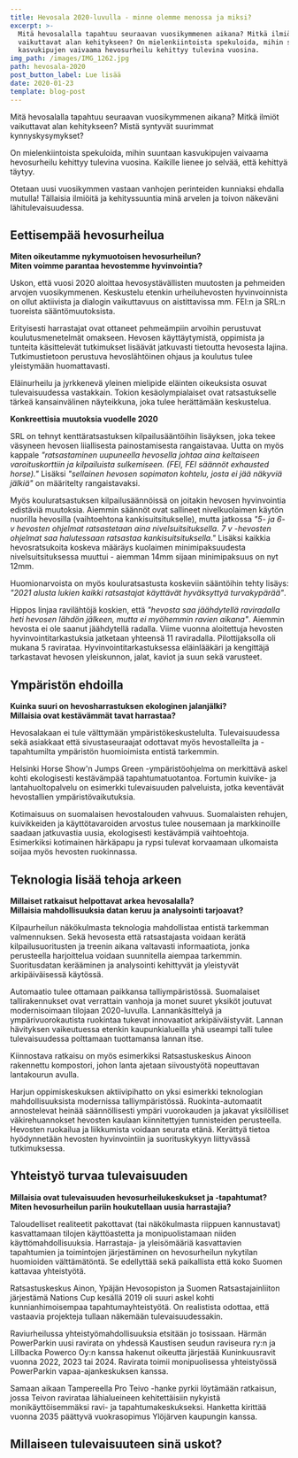 ```yaml
---
title: Hevosala 2020-luvulla - minne olemme menossa ja miksi?
excerpt: >-
  Mitä hevosalalla tapahtuu seuraavan vuosikymmenen aikana? Mitkä ilmiöt
  vaikuttavat alan kehitykseen? On mielenkiintoista spekuloida, mihin suuntaan
  kasvukipujen vaivaama hevosurheilu kehittyy tulevina vuosina.
img_path: /images/IMG_1262.jpg
path: hevosala-2020
post_button_label: Lue lisää
date: 2020-01-23
template: blog-post
---
```


Mitä hevosalalla tapahtuu seuraavan vuosikymmenen aikana? Mitkä ilmiöt vaikuttavat alan kehitykseen? Mistä syntyvät suurimmat kynnyskysymykset?

On mielenkiintoista spekuloida, mihin suuntaan kasvukipujen vaivaama hevosurheilu kehittyy tulevina vuosina. Kaikille lienee jo selvää, että kehittyä täytyy.

Otetaan uusi vuosikymmen vastaan vanhojen perinteiden kunniaksi ehdalla mutulla! Tällaisia ilmiöitä ja kehityssuuntia minä arvelen ja toivon näkeväni lähitulevaisuudessa.

## Eettisempää hevosurheilua

**Miten oikeutamme nykymuotoisen hevosurheilun?  
Miten voimme parantaa hevostemme hyvinvointia?**

Uskon, että vuosi 2020 aloittaa hevosystävällisten muutosten ja pehmeiden arvojen vuosikymmenen. Keskustelu etenkin urheiluhevosten hyvinvoinnista on ollut aktiivista ja dialogin vaikuttavuus on aistittavissa mm. FEI:n ja SRL:n tuoreista sääntömuutoksista.

Erityisesti harrastajat ovat ottaneet pehmeämpiin arvoihin perustuvat koulutusmenetelmät omakseen. Hevosen käyttäytymistä, oppimista ja tunteita käsittelevät tutkimukset lisäävät jatkuvasti tietoutta hevosesta lajina. Tutkimustietoon perustuva hevoslähtöinen ohjaus ja koulutus tulee yleistymään huomattavasti.

Eläinurheilu ja jyrkkenevä yleinen mielipide eläinten oikeuksista osuvat tulevaisuudessa vastakkain. Tokion kesäolympialaiset ovat ratsastukselle tärkeä kansainvälinen näyteikkuna, joka tulee herättämään keskustelua.

**Konkreettisia muutoksia vuodelle 2020**

SRL on tehnyt kenttäratsastuksen kilpailusääntöihin lisäyksen, joka tekee väsyneen hevosen liiallisesta painostamisesta rangaistavaa. Uutta on myös kappale _"ratsastaminen uupuneella hevosella johtaa aina keltaiseen varoituskorttiin ja kilpailuista sulkemiseen. (FEI, FEI säännöt exhausted horse)."_ Lisäksi _"sellainen hevosen sopimaton kohtelu, josta ei jää näkyviä jälkiä"_ on määritelty rangaistavaksi.

Myös kouluratsastuksen kilpailusäännöissä on joitakin hevosen hyvinvointia edistäviä muutoksia. Aiemmin säännöt ovat sallineet nivelkuolaimen käytön nuorilla hevosilla (vaihtoehtona kankisuitsitukselle), mutta jatkossa _"5- ja 6- v hevosten ohjelmat ratsastetaan aina nivelsuitsituksella. 7 v -hevosten ohjelmat saa halutessaan ratsastaa kankisuitsituksella."_ Lisäksi kaikkia hevosratsukoita koskeva määräys kuolaimen minimipaksuudesta nivelsuitsituksessa muuttui - aiemman 14mm sijaan minimipaksuus on nyt 12mm.

Huomionarvoista on myös kouluratsastusta koskeviin sääntöihin tehty lisäys: _"2021 alusta lukien kaikki ratsastajat käyttävät hyväksyttyä turvakypärää"_.

Hippos linjaa ravilähtöjä koskien, että _"hevosta saa jäähdytellä raviradalla heti hevosen lähdön jälkeen, mutta ei myöhemmin ravien aikana"_. Aiemmin hevosta ei ole saanut jäähdytellä radalla. Viime vuonna aloitettuja hevosten hyvinvointitarkastuksia jatketaan yhteensä 11 raviradalla. Pilottijaksolla oli mukana 5 ravirataa. Hyvinvointitarkastuksessa eläinlääkäri ja kengittäjä tarkastavat hevosen yleiskunnon, jalat, kaviot ja suun sekä varusteet.

## Ympäristön ehdoilla

**Kuinka suuri on hevosharrastuksen ekologinen jalanjälki?  
Millaisia ovat kestävämmät tavat harrastaa?**

Hevosalakaan ei tule välttymään ympäristökeskustelulta. Tulevaisuudessa sekä asiakkaat että sivustaseuraajat odottavat myös hevostalleilta ja -tapahtumilta ympäristön huomioimista entistä tarkemmin.

Helsinki Horse Show'n Jumps Green -ympäristöohjelma on merkittävä askel kohti ekologisesti kestävämpää tapahtumatuotantoa. Fortumin kuivike- ja lantahuoltopalvelu on esimerkki tulevaisuuden palveluista, jotka keventävät hevostallien ympäristövaikutuksia.

Kotimaisuus on suomalaisen hevostalouden vahvuus. Suomalaisten rehujen, kuivikkeiden ja käyttötavaroiden arvostus tulee nousemaan ja markkinoille saadaan jatkuvastia uusia, ekologisesti kestävämpiä vaihtoehtoja. Esimerkiksi kotimainen härkäpapu ja rypsi tulevat korvaamaan ulkomaista soijaa myös hevosten ruokinnassa.

## Teknologia lisää tehoja arkeen

**Millaiset ratkaisut helpottavat arkea hevosalalla?**  
**Millaisia mahdollisuuksia datan keruu ja analysointi tarjoavat?**

Kilpaurheilun näkökulmasta teknologia mahdollistaa entistä tarkemman valmennuksen. Sekä hevosesta että ratsastajasta voidaan kerätä kilpailusuoritusten ja treenin aikana valtavasti informaatiota, jonka perusteella harjoittelua voidaan suunnitella aiempaa tarkemmin. Suoritusdatan kerääminen ja analysointi kehittyvät ja yleistyvät arkipäiväisessä käytössä.

Automaatio tulee ottamaan paikkansa talliympäristössä. Suomalaiset tallirakennukset ovat verrattain vanhoja ja monet suuret yksiköt joutuvat modernisoimaan tilojaan 2020-luvulla. Lannankäsittelyä ja ympärivuorokautista ruokintaa tukevat innovaatiot arkipäiväistyvät. Lannan hävityksen vaikeutuessa etenkin kaupunkialueilla yhä useampi talli tulee tulevaisuudessa polttamaan tuottamansa lannan itse.

Kiinnostava ratkaisu on myös esimerkiksi Ratsastuskeskus Ainoon rakennettu kompostori, johon lanta ajetaan siivoustyötä nopeuttavan lantakourun avulla.

Harjun oppimiskeskuksen aktiivipihatto on yksi esimerkki teknologian mahdollisuuksista modernissa talliympäristössä. Ruokinta-automaatit annostelevat heinää säännöllisesti ympäri vuorokauden ja jakavat yksilölliset väkirehuannokset hevosten kaulaan kiinnitettyjen tunnisteiden perusteella. Hevosten ruokailua ja liikkumista voidaan seurata etänä. Kerättyä tietoa hyödynnetään hevosten hyvinvointiin ja suorituskykyyn liittyvässä tutkimuksessa.

## Yhteistyö turvaa tulevaisuuden

**Millaisia ovat tulevaisuuden hevosurheilukeskukset ja -tapahtumat?**  
**Miten hevosurheilun pariin houkutellaan uusia harrastajia?**

Taloudelliset realiteetit pakottavat (tai näkökulmasta riippuen kannustavat) kasvattamaan tilojen käyttöastetta ja monipuolistamaan niiden käyttömahdollisuuksia. Harrastaja- ja yleisömääriä kasvattavien tapahtumien ja toimintojen järjestäminen on hevosurheilun nykytilan huomioiden välttämätöntä. Se edellyttää sekä paikallista että koko Suomen kattavaa yhteistyötä.

Ratsastuskeskus Ainon, Ypäjän Hevosopiston ja Suomen Ratsastajainliiton järjestämä Nations Cup kesällä 2019 oli suuri askel kohti kunnianhimoisempaa tapahtumayhteistyötä. On realistista odottaa, että vastaavia projekteja tullaan näkemään tulevaisuudessakin.

Raviurheilussa yhteistyömahdollisuuksia etsitään jo tosissaan. Härmän PowerParkin uusi ravirata on yhdessä Kaustisen seudun raviseura ry:n ja Lillbacka Powerco Oy:n kanssa hakenut oikeutta järjestää Kuninkuusravit vuonna 2022, 2023 tai 2024. Ravirata toimii monipuolisessa yhteistyössä PowerParkin vapaa-ajankeskuksen kanssa.

Samaan aikaan Tampereella Pro Teivo -hanke pyrkii löytämään ratkaisun, jossa Teivon ravirataa lähialueineen kehitettäisiin nykyistä monikäyttöisemmäksi ravi- ja tapahtumakeskukseksi. Hanketta kirittää vuonna 2035 päättyvä vuokrasopimus Ylöjärven kaupungin kanssa.

## Millaiseen tulevaisuuteen sinä uskot?
